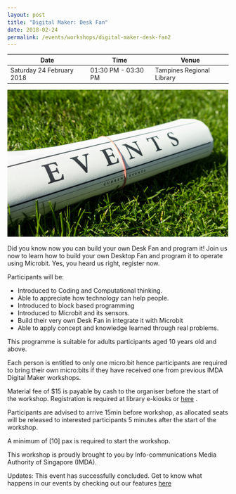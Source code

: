 ```yaml
---
layout: post
title: "Digital Maker: Desk Fan"
date: 2018-02-24
permalink: /events/workshops/digital-maker-desk-fan2
---
```


| Date | Time | Venue |
|--------|---|---|
| Saturday 24 February 2018 | 01:30 PM - 03:30 PM | Tampines Regional Library |

![hi](/images/events/generic-event-image.jpg)

Did you know now you can build your own Desk Fan and program it! Join us now to learn how to build your own Desktop Fan and program it to operate using Microbit. Yes, you heard us right, register now. 
 
Participants will be:

- Introduced to Coding and Computational thinking.
- Able to appreciate how technology can help people.
- Introduced to block based programming
- Introduced to Microbit and its sensors.
- Build their very own Desk Fan in integrate it with Microbit
- Able to apply concept and knowledge learned through real problems.


This programme is suitable for adults participants aged 10 years old and above.

 

Each person is entitled to only one micro:bit hence participants are required to bring their own micro:bits if they have received one from previous IMDA Digital Maker workshops.

 

Material fee of $15 is payable by cash to the organiser before the start of the workshop. Registration is required at library e-kiosks or <a href="https://www.nlb.gov.sg/golibrary2/e/digital-maker-desk-fan-15892316" target="_blank">here</a> .

 
Participants are advised to arrive 15min before workshop, as allocated seats will be released to interested participants 5 minutes after the start of the workshop.

 

A minimum of [10] pax is required to start the workshop.

 

This workshop is proudly brought to you by Info-communications Media Authority of Singapore (IMDA).

Updates: This event has successfully concluded. Get to know what happens in our events by checking out our features <a href="" target="_blank">here</a>

